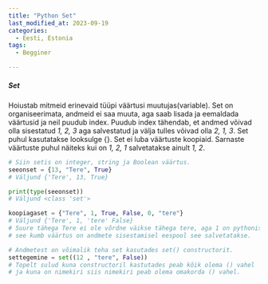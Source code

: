 ```yaml
---
title: "Python Set"
last_modified_at: 2023-09-19
categories:
  - Eesti, Estonia
tags:
  - Begginer

---
```


##### Set
Hoiustab mitmeid erinevaid tüüpi väärtusi muutujas(variable). Set on organiseerimata, andmeid ei saa muuta, aga saab lisada ja eemaldada väärtusid ja neil puudub index.
Puudub index tähendab, et andmed võivad olla sisestatud _1, 2, 3_ aga salvestatud ja välja tulles võivad olla _2, 1, 3_.
Set puhul kasutatakse looksulge {}. Set ei luba väärtuste koopiaid. Sarnaste väärtuste puhul näiteks kui on _1, 2, 1_ salvetatakse ainult _1, 2_.
```python
# Siin setis on integer, string ja Boolean väärtus.
seeonset = {13, "Tere", True}
# Väljund {'Tere', 13, True}

print(type(seeonset))
# Väljund <class 'set'>

koopiagaset = {"Tere", 1, True, False, 0, "tere"}
# Väljund {'Tere', 1, 'tere' False}
# Suure tähega Tere ei ole võrdne väikse tähega tere, aga 1 on pythonis võrdne True ja 0 on võrdne False 
# see kumb väärtus on andmete sisestamisel eespool see salvetatakse.

# Andmetest on võimalik teha set kasutades set() constructorit.
settegemine = set((12 , "tere", False)) 
# Topelt sulud kuna constructoril kastutades peab kõik olema () vahel 
# ja kuna on nimekiri siis nimekiri peab olema omakorda () vahel.
```